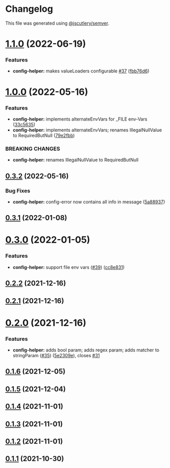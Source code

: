 # Changelog

This file was generated using [@jscutlery/semver](https://github.com/jscutlery/semver).

# [1.1.0](https://github.com/nidomiro/ts-tools/compare/config-helper@1.0.0...config-helper@1.1.0) (2022-06-19)

### Features

-   **config-helper:** makes valueLoaders configurable [#37](https://github.com/nidomiro/ts-tools/issues/37) ([fbb76d6](https://github.com/nidomiro/ts-tools/commit/fbb76d6f561d1035bbf1af228f162326cac5905a))

# [1.0.0](https://github.com/nidomiro/ts-tools/compare/config-helper@0.3.2...config-helper@1.0.0) (2022-05-16)

### Features

-   **config-helper:** implements alternateEnvVars for \_FILE env-Vars ([33c5635](https://github.com/nidomiro/ts-tools/commit/33c56354f5d6aedec2062499084d0b693c9b5328))
-   **config-helper:** implements alternateEnvVars; renames IllegalNullValue to RequiredButNull ([79e2fbb](https://github.com/nidomiro/ts-tools/commit/79e2fbb0bae67b587b69e3d1e726f02f37f0dc41))

### BREAKING CHANGES

-   **config-helper:** renames IllegalNullValue to RequiredButNull

## [0.3.2](https://github.com/nidomiro/ts-tools/compare/config-helper@0.3.1...config-helper@0.3.2) (2022-05-16)

### Bug Fixes

-   **config-helper:** config-error now contains all info in message ([5a88937](https://github.com/nidomiro/ts-tools/commit/5a889372493aaa7a2c4ae2f13af67c52a92c6bc8))

## [0.3.1](https://github.com/nidomiro/ts-tools/compare/config-helper@0.3.0...config-helper@0.3.1) (2022-01-08)

# [0.3.0](https://github.com/nidomiro/ts-tools/compare/config-helper@0.2.2...config-helper@0.3.0) (2022-01-05)

### Features

-   **config-helper:** support file env vars ([#39](https://github.com/nidomiro/ts-tools/issues/39)) ([cc8e831](https://github.com/nidomiro/ts-tools/commit/cc8e8318cebc6993f38a5b056597a66cf4674db8))

## [0.2.2](https://github.com/nidomiro/ts-tools/compare/config-helper@0.2.1...config-helper@0.2.2) (2021-12-16)

## [0.2.1](https://github.com/nidomiro/ts-tools/compare/config-helper@0.2.0...config-helper@0.2.1) (2021-12-16)

# [0.2.0](https://github.com/nidomiro/ts-tools/compare/config-helper@0.1.6...config-helper@0.2.0) (2021-12-16)

### Features

-   **config-helper:** adds bool param; adds regex param; adds matcher to stringParam ([#35](https://github.com/nidomiro/ts-tools/issues/35)) ([5e2309e](https://github.com/nidomiro/ts-tools/commit/5e2309eb57aa173e454962823c914fd955117165)), closes [#31](https://github.com/nidomiro/ts-tools/issues/31)

## [0.1.6](https://github.com/nidomiro/ts-tools/compare/config-helper@0.1.5...config-helper@0.1.6) (2021-12-05)

## [0.1.5](https://github.com/nidomiro/ts-tools/compare/config-helper@0.1.4...config-helper@0.1.5) (2021-12-04)

## [0.1.4](https://github.com/nidomiro/ts-tools/compare/config-helper@0.1.3...config-helper@0.1.4) (2021-11-01)

## [0.1.3](https://github.com/nidomiro/ts-tools/compare/config-helper@0.1.2...config-helper@0.1.3) (2021-11-01)

## [0.1.2](https://github.com/nidomiro/ts-tools/compare/config-helper@0.1.1...config-helper@0.1.2) (2021-11-01)

## [0.1.1](https://github.com/nidomiro/ts-tools/compare/config-helper@0.1.0...config-helper@0.1.1) (2021-10-30)
